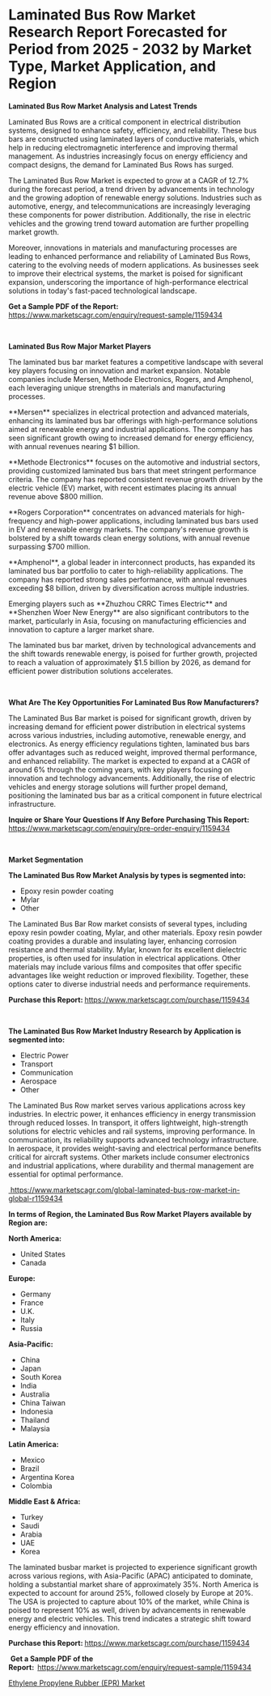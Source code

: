 <p><h1>Laminated Bus Row Market Research Report Forecasted for Period from 2025 -  2032 by Market Type, Market Application, and Region</h1></p><p><strong>Laminated Bus Row Market Analysis and Latest Trends</strong></p>
<p><p>Laminated Bus Rows are a critical component in electrical distribution systems, designed to enhance safety, efficiency, and reliability. These bus bars are constructed using laminated layers of conductive materials, which help in reducing electromagnetic interference and improving thermal management. As industries increasingly focus on energy efficiency and compact designs, the demand for Laminated Bus Rows has surged.</p><p>The Laminated Bus Row Market is expected to grow at a CAGR of 12.7% during the forecast period, a trend driven by advancements in technology and the growing adoption of renewable energy solutions. Industries such as automotive, energy, and telecommunications are increasingly leveraging these components for power distribution. Additionally, the rise in electric vehicles and the growing trend toward automation are further propelling market growth. </p><p>Moreover, innovations in materials and manufacturing processes are leading to enhanced performance and reliability of Laminated Bus Rows, catering to the evolving needs of modern applications. As businesses seek to improve their electrical systems, the market is poised for significant expansion, underscoring the importance of high-performance electrical solutions in today's fast-paced technological landscape.</p></p>
<p><strong>Get a Sample PDF of the Report:&nbsp;</strong> <a href="https://www.marketscagr.com/enquiry/request-sample/1159434?utm_campaign=3198&utm_medium=2&utm_source=Github&utm_content=ia&utm_term=22032025&utm_id=laminated-bus-row">https://www.marketscagr.com/enquiry/request-sample/1159434</a></p>
<p>&nbsp;</p>
<p><strong>Laminated Bus Row Major Market Players</strong></p>
<p><p>The laminated bus bar market features a competitive landscape with several key players focusing on innovation and market expansion. Notable companies include Mersen, Methode Electronics, Rogers, and Amphenol, each leveraging unique strengths in materials and manufacturing processes.</p><p>**Mersen** specializes in electrical protection and advanced materials, enhancing its laminated bus bar offerings with high-performance solutions aimed at renewable energy and industrial applications. The company has seen significant growth owing to increased demand for energy efficiency, with annual revenues nearing $1 billion.</p><p>**Methode Electronics** focuses on the automotive and industrial sectors, providing customized laminated bus bars that meet stringent performance criteria. The company has reported consistent revenue growth driven by the electric vehicle (EV) market, with recent estimates placing its annual revenue above $800 million.</p><p>**Rogers Corporation** concentrates on advanced materials for high-frequency and high-power applications, including laminated bus bars used in EV and renewable energy markets. The company's revenue growth is bolstered by a shift towards clean energy solutions, with annual revenue surpassing $700 million.</p><p>**Amphenol**, a global leader in interconnect products, has expanded its laminated bus bar portfolio to cater to high-reliability applications. The company has reported strong sales performance, with annual revenues exceeding $8 billion, driven by diversification across multiple industries.</p><p>Emerging players such as **Zhuzhou CRRC Times Electric** and **Shenzhen Woer New Energy** are also significant contributors to the market, particularly in Asia, focusing on manufacturing efficiencies and innovation to capture a larger market share.</p><p>The laminated bus bar market, driven by technological advancements and the shift towards renewable energy, is poised for further growth, projected to reach a valuation of approximately $1.5 billion by 2026, as demand for efficient power distribution solutions accelerates.</p></p>
<p>&nbsp;</p>
<p><strong>What Are The Key Opportunities For Laminated Bus Row Manufacturers?</strong></p>
<p><p>The Laminated Bus Bar market is poised for significant growth, driven by increasing demand for efficient power distribution in electrical systems across various industries, including automotive, renewable energy, and electronics. As energy efficiency regulations tighten, laminated bus bars offer advantages such as reduced weight, improved thermal performance, and enhanced reliability. The market is expected to expand at a CAGR of around 6% through the coming years, with key players focusing on innovation and technology advancements. Additionally, the rise of electric vehicles and energy storage solutions will further propel demand, positioning the laminated bus bar as a critical component in future electrical infrastructure.</p></p>
<p><strong>Inquire or Share Your Questions If Any Before Purchasing This Report:</strong> <a href="https://www.marketscagr.com/enquiry/pre-order-enquiry/1159434?utm_campaign=3198&utm_medium=2&utm_source=Github&utm_content=ia&utm_term=22032025&utm_id=laminated-bus-row">https://www.marketscagr.com/enquiry/pre-order-enquiry/1159434</a></p>
<p>&nbsp;</p>
<p><strong>Market Segmentation</strong></p>
<p><strong>The Laminated Bus Row Market Analysis by types is segmented into:</strong></p>
<p><ul><li>Epoxy resin powder coating</li><li>Mylar</li><li>Other</li></ul></p>
<p><p>The Laminated Bus Bar Row market consists of several types, including epoxy resin powder coating, Mylar, and other materials. Epoxy resin powder coating provides a durable and insulating layer, enhancing corrosion resistance and thermal stability. Mylar, known for its excellent dielectric properties, is often used for insulation in electrical applications. Other materials may include various films and composites that offer specific advantages like weight reduction or improved flexibility. Together, these options cater to diverse industrial needs and performance requirements.</p></p>
<p><strong>Purchase this Report:&nbsp;</strong><a href="https://www.marketscagr.com/purchase/1159434?utm_campaign=3198&utm_medium=2&utm_source=Github&utm_content=ia&utm_term=22032025&utm_id=laminated-bus-row">https://www.marketscagr.com/purchase/1159434</a></p>
<p>&nbsp;</p>
<p><strong>The Laminated Bus Row Market Industry Research by Application is segmented into:</strong></p>
<p><ul><li>Electric Power</li><li>Transport</li><li>Communication</li><li>Aerospace</li><li>Other</li></ul></p>
<p><p>The Laminated Bus Row market serves various applications across key industries. In electric power, it enhances efficiency in energy transmission through reduced losses. In transport, it offers lightweight, high-strength solutions for electric vehicles and rail systems, improving performance. In communication, its reliability supports advanced technology infrastructure. In aerospace, it provides weight-saving and electrical performance benefits critical for aircraft systems. Other markets include consumer electronics and industrial applications, where durability and thermal management are essential for optimal performance.</p></p>
<p><a href="https://www.marketscagr.com/global-laminated-bus-row-market-in-global-r1159434?utm_campaign=3198&utm_medium=2&utm_source=Github&utm_content=ia&utm_term=22032025&utm_id=laminated-bus-row">&nbsp;https://www.marketscagr.com/global-laminated-bus-row-market-in-global-r1159434</a></p>
<p><strong>In terms of Region, the Laminated Bus Row Market Players available by Region are:</strong></p>
<p>
    <p> <strong> North America: </strong>
        <ul>
            <li>United States</li>
            <li>Canada</li>
        </ul>
        </p> 
    <p> <strong> Europe: </strong>
        <ul>
            <li>Germany</li>
            <li>France</li>
            <li>U.K.</li>
            <li>Italy</li>
            <li>Russia</li>
        </ul>
        </p> 
    <p> <strong> Asia-Pacific: </strong>
        <ul>
            <li>China</li>
            <li>Japan</li>
            <li>South Korea</li>
            <li>India</li>
            <li>Australia</li>
            <li>China Taiwan</li>
            <li>Indonesia</li>
            <li>Thailand</li>
            <li>Malaysia</li>
        </ul>
        </p> 
    <p> <strong> Latin America: </strong>
        <ul>
            <li>Mexico</li>
            <li>Brazil</li>
            <li>Argentina Korea</li>
            <li>Colombia</li>
        </ul>
        </p> 
    <p> <strong> Middle East & Africa: </strong>
        <ul>
            <li>Turkey</li>
            <li>Saudi</li>
            <li>Arabia</li>
            <li>UAE</li>
            <li>Korea</li>
        </ul>
    </p>
    </p>
<p><p>The laminated busbar market is projected to experience significant growth across various regions, with Asia-Pacific (APAC) anticipated to dominate, holding a substantial market share of approximately 35%. North America is expected to account for around 25%, followed closely by Europe at 20%. The USA is projected to capture about 10% of the market, while China is poised to represent 10% as well, driven by advancements in renewable energy and electric vehicles. This trend indicates a strategic shift toward energy efficiency and innovation.</p></p>
<p><strong>Purchase this Report: </strong><a href="https://www.marketscagr.com/purchase/1159434?utm_campaign=3198&utm_medium=2&utm_source=Github&utm_content=ia&utm_term=22032025&utm_id=laminated-bus-row">https://www.marketscagr.com/purchase/1159434</a></p>
<p>&nbsp;<strong>Get a Sample PDF of the Report:&nbsp;&nbsp;</strong><a href="https://www.marketscagr.com/enquiry/request-sample/1159434?utm_campaign=3198&utm_medium=2&utm_source=Github&utm_content=ia&utm_term=22032025&utm_id=laminated-bus-row">https://www.marketscagr.com/enquiry/request-sample/1159434</a></p>
<p><strong></strong></p>
<p><p><a href="https://github.com/joshuagarcia509/Market-Research-Report-List-1/blob/main/ethylene-propylene-rubber-epr-market.md?utm_campaign=3198&utm_medium=2&utm_source=Github&utm_content=ia&utm_term=22032025&utm_id=laminated-bus-row">Ethylene Propylene Rubber (EPR) Market</a></p></p>